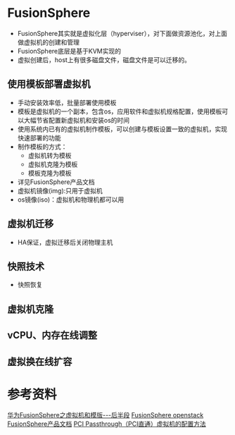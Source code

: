 # FusionSphere
+ FusionSphere其实就是虚拟化层（hyperviser），对下面做资源池化，对上面做虚拟机的创建和管理
+ FusionSphere底层是基于KVM实现的
+ 虚拟创建后，host上有很多磁盘文件，磁盘文件是可以迁移的。
## 使用模板部署虚拟机
+ 手动安装效率低，批量部署使用模板
+ 模板是虚拟机的一个副本，包含os，应用软件和虚拟机规格配置，使用模板可以大幅节省配置新虚拟机和安装os的时间
+ 使用系统内已有的虚拟机制作模板，可以创建与模板设置一致的虚拟机，实现快速部署的功能
+ 制作模板的方式：
  + 虚拟机转为模板
  + 虚拟机克隆为模板
  + 模板克隆为模板
+ 详见FusionSphere产品文档
+ 虚拟机镜像(img):只用于虚拟机
+ os镜像(iso)：虚拟机和物理机都可以用
## 虚拟机迁移
+ HA保证，虚拟迁移后关闭物理主机
## 快照技术
+ 快照恢复
## 虚拟机克隆
## vCPU、内存在线调整
## 虚拟换在线扩容

# 参考资料
[华为FusionSphere之虚拟机和模版---后半段](https://www.bilibili.com/video/BV1pt411j7pg/?spm_id_from=333.337.search-card.all.click&vd_source=00c7bb189a105f317a347bc7d83911b5)
[FusionSphere openstack](https://www.bilibili.com/video/BV17b411L7iL/?spm_id_from=333.337.search-card.all.click&vd_source=00c7bb189a105f317a347bc7d83911b5)
[FusionSphere产品文档](https://support.huawei.com/hedex/hdx.do?docid=EDOC1100092091&id=ZH-CN_TOPIC_0239789907)
[PCI Passthrough（PCI直通）虚拟机的配置方法](http://3ms.huawei.com/km/blogs/details/5984789)

